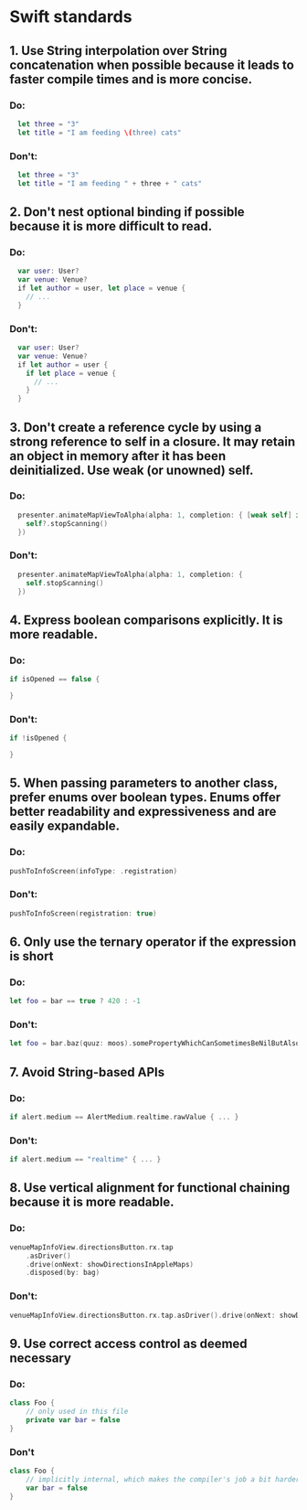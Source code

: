 # Swift standards

## 1. Use String interpolation over String concatenation when possible because it leads to faster compile times and is more concise.

### Do:

```swift
  let three = "3"
  let title = "I am feeding \(three) cats"
```

### Don't:

```swift
  let three = "3"
  let title = "I am feeding " + three + " cats"
```

## 2. Don't nest optional binding if possible because it is more difficult to read.

### Do:

```swift
  var user: User?
  var venue: Venue?
  if let author = user, let place = venue {
    // ...
  }
```

### Don't:

```swift
  var user: User?
  var venue: Venue?
  if let author = user {
    if let place = venue {
      // ...
    }
  }
```

## 3. Don't create a reference cycle by using a strong reference to self in a closure. It may retain an object in memory after it has been deinitialized. Use weak (or unowned) self.

### Do:

```swift
  presenter.animateMapViewToAlpha(alpha: 1, completion: { [weak self] in
    self?.stopScanning()
  })
```

### Don't:

```swift
  presenter.animateMapViewToAlpha(alpha: 1, completion: {
    self.stopScanning()
  })
```

## 4. Express boolean comparisons explicitly. It is more readable.

### Do:

```swift
if isOpened == false {

}
```

### Don't:

```swift
if !isOpened {

}
```

## 5. When passing parameters to another class, prefer enums over boolean types. Enums offer better readability and expressiveness and are easily expandable.

### Do:

```swift
pushToInfoScreen(infoType: .registration)
```

### Don't:

```swift
pushToInfoScreen(registration: true)
```

## 6. Only use the ternary operator if the expression is short

### Do:

```swift
let foo = bar == true ? 420 : -1
```

### Don't:

```swift
let foo = bar.baz(quuz: moos).somePropertyWhichCanSometimesBeNilButAlsoNot(withTimeInterval: 128.multiplied(by: 300)).value.toggled() ? "Anteater" : "George"
```

## 7. Avoid String-based APIs

### Do:

```swift
if alert.medium == AlertMedium.realtime.rawValue { ... }
```

### Don't:

```swift
if alert.medium == "realtime" { ... }
```

## 8. Use vertical alignment for functional chaining because it is more readable.

### Do:

```swift
venueMapInfoView.directionsButton.rx.tap
    .asDriver()
    .drive(onNext: showDirectionsInAppleMaps)
    .disposed(by: bag)
```

### Don't:

```swift
venueMapInfoView.directionsButton.rx.tap.asDriver().drive(onNext: showDirectionsInAppleMaps).disposed(by: bag)
```

## 9. Use correct access control as deemed necessary

### Do:
```swift
class Foo {
    // only used in this file
    private var bar = false
}
```

### Don't

```swift
class Foo {
    // implicitly internal, which makes the compiler's job a bit harder as it needs to check for usages of this property
    var bar = false
}
```
